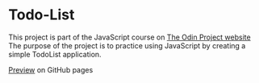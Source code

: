# Todo-List
This project is part of the JavaScript course on [The Odin Project website](https://www.theodinproject.com)  
The purpose of the project is to practice using JavaScript by creating a simple TodoList application.

[Preview](https://jshc.github.io/odin-todolist/) on GitHub pages